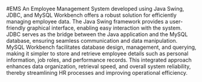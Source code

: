 #EMS
An Employee Management System developed using Java Swing, JDBC, and MySQL Workbench offers a robust solution for efficiently managing employee data. The Java Swing framework provides a user-friendly graphical interface, enabling easy interaction with the system. JDBC serves as the bridge between the Java application and the MySQL database, ensuring seamless communication and data manipulation. MySQL Workbench facilitates database design, management, and querying, making it simpler to store and retrieve employee details such as personal information, job roles, and performance records. This integrated approach enhances data organization, retrieval speed, and overall system reliability, thereby streamlining HR processes and improving operational efficiency.

